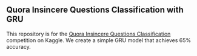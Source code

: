 ## Quora Insincere Questions Classification with GRU

This repository is for the [Quora Insincere Questions Classification](https://www.kaggle.com/c/quora-insincere-questions-classification) competition on Kaggle. We create a simple GRU model that achieves 65% accuracy.